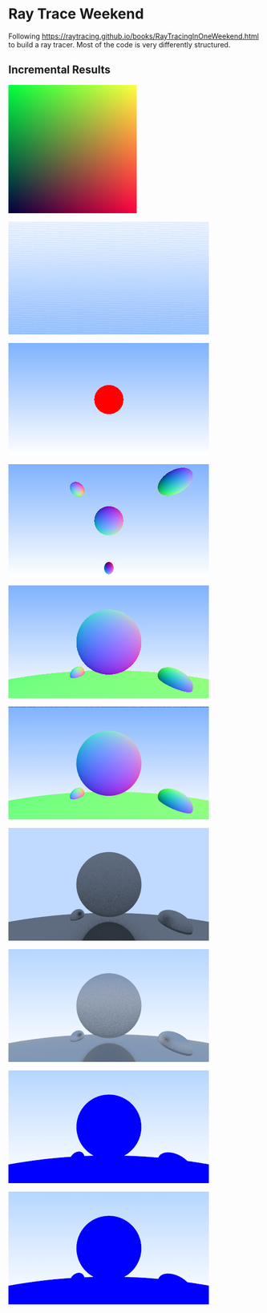 Ray Trace Weekend
=================

Following https://raytracing.github.io/books/RayTracingInOneWeekend.html
to build a ray tracer. Most of the code is very differently structured.

## Incremental Results

![01-gradient-test.ppm.jpg](results/01-gradient-test.ppm.jpg)

![02-background-with-cam.ppm.jpg](results/02-background-with-cam.ppm.jpg)

![03-simple-sphere.ppm.jpg](results/03-simple-sphere.ppm.jpg)

![04-spheres-with-normals.ppm.jpg](results/04-spheres-with-normals.ppm.jpg)

![05-fix-y-dimension.ppm.jpg](results/05-fix-y-dimension.ppm.jpg)

![06-multisampling.ppm.jpg](results/06-multisampling.ppm.jpg)

![07-diffuse-materials.ppm.jpg](results/07-diffuse-materials.ppm.jpg)

![08-diffuse-brighten.ppm.jpg](results/08-diffuse-brighten.ppm.jpg)

![09-diffuse-fix.ppm.jpg](results/09-diffuse-fix.ppm.jpg)

![10-metal-material.ppm.jpg](results/10-metal-material.ppm.jpg)

